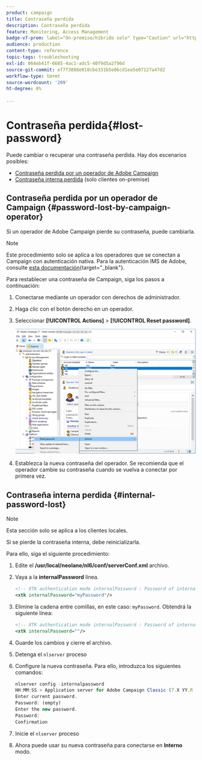 ```yaml
---
product: campaign
title: Contraseña perdida
description: Contraseña perdida
feature: Monitoring, Access Management
badge-v7-prem: label="On-premise/híbrido solo" type="Caution" url="https://experienceleague.adobe.com/docs/campaign-classic/using/installing-campaign-classic/architecture-and-hosting-models/hosting-models-lp/hosting-models.html?lang=es" tooltip="Se aplica solo a implementaciones On-premise e híbridas"
audience: production
content-type: reference
topic-tags: troubleshooting
exl-id: 064eb41f-6685-4ac1-adc5-40f9d5a2f96d
source-git-commit: ef7f3888e010cbe331b5e06cd1ea5e07127a47d2
workflow-type: tm+mt
source-wordcount: '209'
ht-degree: 8%

---
```


# Contraseña perdida{#lost-password}



Puede cambiar o recuperar una contraseña perdida.
Hay dos escenarios posibles:

* [Contraseña perdida por un operador de Adobe Campaign](#password-lost-by-campaign-operator)
* [Contraseña interna perdida](#internal-password-lost) (solo clientes on-premise)

## Contraseña perdida por un operador de Campaign {#password-lost-by-campaign-operator}

Si un operador de Adobe Campaign pierde su contraseña, puede cambiarla.

>[!NOTE]
>
>Este procedimiento solo se aplica a los operadores que se conectan a Campaign con autenticación nativa. Para la autenticación IMS de Adobe, consulte [esta documentación](https://helpx.adobe.com/ie/manage-account/using/change-or-reset-password.html){target="_blank"}.

Para restablecer una contraseña de Campaign, siga los pasos a continuación:

1. Conectarse mediante un operador con derechos de administrador.
1. Haga clic con el botón derecho en un operador.
1. Seleccionar **[!UICONTROL Actions]** > **[!UICONTROL Reset password]**.

   ![](assets/operator-passwd.png)

1. Establezca la nueva contraseña del operador. Se recomienda que el operador cambie su contraseña cuando se vuelva a conectar por primera vez.

## Contraseña interna perdida {#internal-password-lost}

>[!NOTE]
>
>Esta sección solo se aplica a los clientes locales.

Si se pierde la contraseña interna, debe reinicializarla.

Para ello, siga el siguiente procedimiento:

1. Edite el **/usr/local/neolane/nl6/conf/serverConf.xml** archivo.

1. Vaya a la **internalPassword** línea.

   ```xml
   <!-- XTK authentication mode internalPassword : Password of internal account -->
   <xtk internalPassword="myPassword"/>
   ```

1. Elimine la cadena entre comillas, en este caso: `myPassword`. Obtendrá la siguiente línea:

   ```xml
   <!-- XTK authentication mode internalPassword : Password of internal account -->
   <xtk internalPassword=""/>
   ```

1. Guarde los cambios y cierre el archivo.

1. Detenga el `nlserver` proceso

1. Configure la nueva contraseña. Para ello, introduzca los siguientes comandos:

   ```javascript
   nlserver config -internalpassword
   HH:MM:SS > Application server for Adobe Campaign Classic (7.X YY.R build XXX@SHA1) of DD/MM/YYYY
   Enter current password.
   Password: (empty)
   Enter the new password.
   Password: 
   Confirmation 
   ```

1. Inicie el `nlserver` proceso

1. Ahora puede usar su nueva contraseña para conectarse en **Interno** modo.
